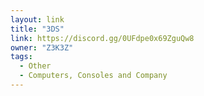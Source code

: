 ```yaml
---
layout: link
title: "3DS"
link: https://discord.gg/0UFdpe0x69ZguQw8
owner: "Z3K3Z"
tags: 
  - Other
  - Computers, Consoles and Company
---
```

